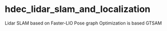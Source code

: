 # hdec_lidar_slam_and_localization
Lidar SLAM based on Faster-LIO
Pose graph Optimization is based GTSAM
